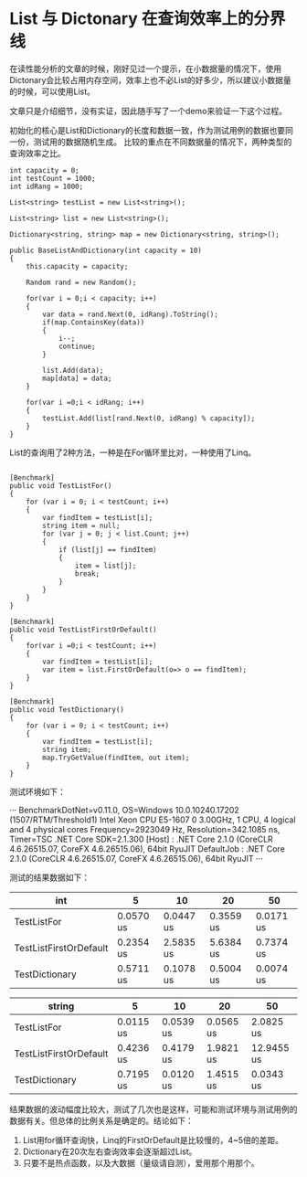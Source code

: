 # List 与 Dictonary 在查询效率上的分界线

在读性能分析的文章的时候，刚好见过一个提示，在小数据量的情况下，使用Dictonary会比较占用内存空间，效率上也不必List的好多少，所以建议小数据量的时候，可以使用List。

文章只是介绍细节，没有实证，因此随手写了一个demo来验证一下这个过程。

初始化的核心是List和Dictionary的长度和数据一致，作为测试用例的数据也要同一份，测试用的数据随机生成。
比较的重点在不同数据量的情况下，两种类型的查询效率之比。

```
int capacity = 0;
int testCount = 1000;
int idRang = 1000;

List<string> testList = new List<string>();

List<string> list = new List<string>();

Dictionary<string, string> map = new Dictionary<string, string>();

public BaseListAndDictionary(int capacity = 10)
{
    this.capacity = capacity;

    Random rand = new Random();

    for(var i = 0;i < capacity; i++)
    {
        var data = rand.Next(0, idRang).ToString();
        if(map.ContainsKey(data))
        {
            i--;
            continue;
        }

        list.Add(data);
        map[data] = data;
    }

    for(var i =0;i < idRang; i++)
    {
        testList.Add(list[rand.Next(0, idRang) % capacity]);
    }
}
```

List的查询用了2种方法，一种是在For循环里比对，一种使用了Linq。


```

[Benchmark]
public void TestListFor()
{
    for (var i = 0; i < testCount; i++)
    {
        var findItem = testList[i];
        string item = null;
        for (var j = 0; j < list.Count; j++)
        {
            if (list[j] == findItem)
            {
                item = list[j];
                break;
            }
        }
    }
}

[Benchmark]
public void TestListFirstOrDefault()
{
    for(var i =0;i < testCount; i++)
    {
        var findItem = testList[i];
        var item = list.FirstOrDefault(o=> o == findItem);
    }
}

[Benchmark]
public void TestDictionary()
{
    for (var i = 0; i < testCount; i++)
    {
        var findItem = testList[i];
        string item;
        map.TryGetValue(findItem, out item);
    }
}     
```
测试环境如下：

···
BenchmarkDotNet=v0.11.0, OS=Windows 10.0.10240.17202 (1507/RTM/Threshold1)
Intel Xeon CPU E5-1607 0 3.00GHz, 1 CPU, 4 logical and 4 physical cores
Frequency=2923049 Hz, Resolution=342.1085 ns, Timer=TSC
.NET Core SDK=2.1.300
  [Host]     : .NET Core 2.1.0 (CoreCLR 4.6.26515.07, CoreFX 4.6.26515.06), 64bit RyuJIT
  DefaultJob : .NET Core 2.1.0 (CoreCLR 4.6.26515.07, CoreFX 4.6.26515.06), 64bit RyuJIT
···

测试的结果数据如下：

int|5|10|20|50
---|---|---|---|---|
TestListFor|0.0570 us|0.0447 us|0.3559 us|0.0171 us
TestListFirstOrDefault|0.2354 us|2.5835 us|5.6384 us|0.7374 us
TestDictionary|0.5711 us|0.1078 us|0.5004 us|0.0074 us

string|5|10|20|50
---|---|---|---|---|
TestListFor|0.0115 us|0.0539 us|0.0565 us|2.0825 us
TestListFirstOrDefault|0.4236 us|0.4179 us|1.9821 us|12.9455 us
TestDictionary|0.7195 us|0.0120 us|1.4515 us|0.0343 us

结果数据的波动幅度比较大，测试了几次也是这样，可能和测试环境与测试用例的数据有关。但总体的比例关系是确定的。结论如下：

1. List用for循环查询快，Linq的FirstOrDefault是比较慢的，4~5倍的差距。
2. Dictionary在20次左右查询效率会逐渐超过List。
3. 只要不是热点函数，以及大数据（量级请自测），爱用那个用那个。
